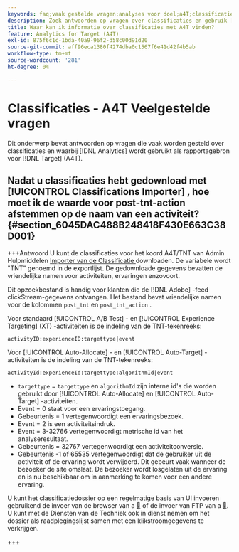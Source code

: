 ```yaml
---
keywords: faq;vaak gestelde vragen;analyses voor doel;a4T;classificaties;classificatie;classificaties importeur;post-tnt-action;gebeurteniscodes
description: Zoek antwoorden op vragen over classificaties en gebruik [!UICONTROL Analytics for Target] (A4T).
title: Waar kan ik informatie over classificaties met A4T vinden?
feature: Analytics for Target (A4T)
exl-id: 875f6c1c-1bda-40a9-96f2-d58c00d91d20
source-git-commit: aff96eca1380f4274dba0c1567f6e41d42f4b5ab
workflow-type: tm+mt
source-wordcount: '281'
ht-degree: 0%

---
```


# Classificaties - A4T Veelgestelde vragen

Dit onderwerp bevat antwoorden op vragen die vaak worden gesteld over classificaties en waarbij [!DNL Analytics] wordt gebruikt als rapportagebron voor [!DNL Target] (A4T).

## Nadat u classificaties hebt gedownload met [!UICONTROL Classifications Importer] , hoe moet ik de waarde voor post-tnt-action afstemmen op de naam van een activiteit? {#section_6045DAC488B248418F430E663C38D001}

+++Antwoord
U kunt de classificaties voor het koord A4T/TNT van Admin Hulpmiddelen [ Importer van de Classificatie ](https://experienceleague.adobe.com/docs/analytics/components/classifications/classifications-importer/c-working-with-saint.html?lang=nl-NL) downloaden. De variabele wordt &quot;TNT&quot; genoemd in de exportlijst. De gedownloade gegevens bevatten de vriendelijke namen voor activiteiten, ervaringen enzovoort.

Dit opzoekbestand is handig voor klanten die de [!DNL Adobe] -feed clickStream-gegevens ontvangen. Het bestand bevat vriendelijke namen voor de kolommen `post_tnt` en `post_tnt_action` .

Voor standaard [!UICONTROL A/B Test] - en [!UICONTROL Experience Targeting] (XT) -activiteiten is de indeling van de TNT-tekenreeks:

```
activityID:experienceID:targettype|event
```

Voor [!UICONTROL Auto-Allocate] - en [!UICONTROL Auto-Target] -activiteiten is de indeling van de TNT-tekenreeks:

```
activityId:experienceId:targettype:algorithmId|event
```

* `targettype` = `targettype` en `algorithmId` zijn interne id&#39;s die worden gebruikt door [!UICONTROL Auto-Allocate] en [!UICONTROL Auto-Target] -activiteiten.
* Event = 0 staat voor een ervaringstoegang.
* Gebeurtenis = 1 vertegenwoordigt een ervaringsbezoek.
* Event = 2 is een activiteitsindruk.
* Event = 3-32766 vertegenwoordigt metrische id van het analyseresultaat.
* Gebeurtenis = 32767 vertegenwoordigt een activiteitconversie.
* Gebeurtenis -1 of 65535 vertegenwoordigt dat de gebruiker uit de activiteit of de ervaring wordt verwijderd. Dit gebeurt vaak wanneer de bezoeker de site omslaat. De bezoeker wordt losgelaten uit de ervaring en is nu beschikbaar om in aanmerking te komen voor een andere ervaring.

U kunt het classificatiedossier op een regelmatige basis van UI invoeren gebruikend de invoer van de browser van a [&#128279;](https://experienceleague.adobe.com/docs/analytics/components/classifications/classifications-importer/browser-import.html?lang=nl-NL) of de invoer van FTP van a [&#128279;](https://experienceleague.adobe.com/docs/analytics/components/classifications/classifications-importer/import-file.html?lang=nl-NL). U kunt met de Diensten van de Techniek ook in dienst nemen om het dossier als raadplegingslijst samen met een klikstroomgegevens te verkrijgen.

+++
